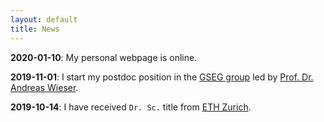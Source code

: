 ```yaml
---
layout: default
title: News
---
```


**2020-01-10**: My personal webpage is online.

**2019-11-01**: I start my postdoc position in the [GSEG group](https://gseg.igp.ethz.ch) led by [Prof. Dr. Andreas Wieser](https://gseg.igp.ethz.ch/people/group-head/prof-dr--andreas-wieser.html).

**2019-10-14**: I have received `Dr. Sc.` title from [ETH Zurich](https://ethz.ch/en.html).

<!--
<div class="posts">
  {% for post in site.posts %}
    <article class="post">

      <h1><a href="{{ site.baseurl }}{{ post.url }}">{{ post.title }}</a></h1>

      <div class="entry">
        {{ post.excerpt }}
      </div>

      <a href="{{ site.baseurl }}{{ post.url }}" class="read-more">Read More</a>
    </article>
  {% endfor %}
</div>-->
